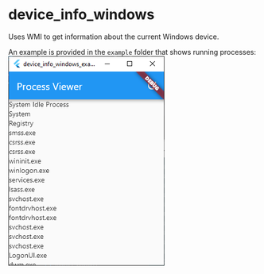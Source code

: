 # device_info_windows

Uses WMI to get information about the current Windows device. 

An example is provided in the `example` folder that shows running processes:
![](docs/images/process-viewer.png)